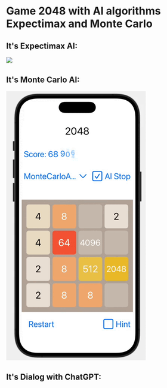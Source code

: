 # Game 2048 with AI algorithms Expectimax and Monte Carlo

## It's Expectimax AI:
 
![](https://github.com/BestKora/Game2048ChatGPT/blob/c7ea253ac4ed9b4882deff1a1ba2fa9e2a4813b7/Record%20Expectimax1%20143%20436%20.gif)

## It's Monte Carlo AI:
![](https://github.com/BestKora/Game2048ChatGPT/blob/fb233c1f0c7e832a8a7e3fa5d64239cc5917fb73/Record%20Monte%20Carlo%20Async%2070%20108%20.gif)

## It's Dialog with ChatGPT:
